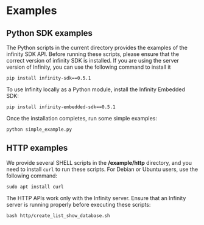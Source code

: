 # Examples

## Python SDK examples

The Python scripts in the current directory provides the examples of the infinity SDK API. Before running these scripts, please ensure that the correct version of infinity SDK is installed. If you are using the server version of Infinity, you can use the following command to install it

```shell
pip install infinity-sdk==0.5.1
```

To use Infinity locally as a Python module, install the Infinity Embedded SDK:

```shell
pip install infinity-embedded-sdk==0.5.1
```

Once the installation completes, run some simple examples:

```shell
python simple_example.py
```

## HTTP examples

We provide several SHELL scripts in the **/example/http** directory, and you need to install `curl` to run these scripts. For Debian or Ubuntu users, use the following command:

```shell
sudo apt install curl
```

The HTTP APIs work only with the Infinity server. Ensure that an Infinity server is running properly before executing these scripts:

```shell
bash http/create_list_show_database.sh
```